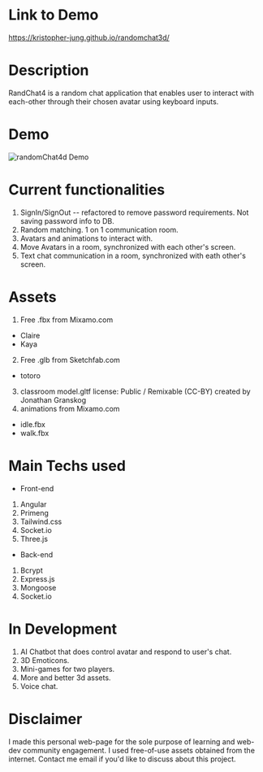 # Link to Demo

https://kristopher-jung.github.io/randomchat3d/

# Description
RandChat4 is a random chat application that enables user to interact with each-other through their chosen avatar using keyboard inputs.

# Demo
![randomChat4d Demo](demo/RandChat4Demo.gif)
<!-- ![RandChat4Demo.gif](https://giphy.com/embed/zMNncyCgoWWXuwKvLO) -->

# Current functionalities
1. SignIn/SignOut -- refactored to remove password requirements. Not saving password info to DB.
2. Random matching. 1 on 1 communication room.
3. Avatars and animations to interact with.
4. Move Avatars in a room, synchronized with each other's screen.
5. Text chat communication in a room, synchronized with eath other's screen.

# Assets
1. Free .fbx from Mixamo.com
  - Claire
  - Kaya
2. Free .glb from Sketchfab.com
  - totoro
3. classroom model.gltf
  license: Public / Remixable (CC-BY)
  created by Jonathan Granskog
4. animations from Mixamo.com
  - idle.fbx
  - walk.fbx

# Main Techs used
- Front-end
1. Angular
2. Primeng
3. Tailwind.css
4. Socket.io
5. Three.js
- Back-end
1. Bcrypt
2. Express.js
3. Mongoose
4. Socket.io

# In Development
1. AI Chatbot that does control avatar and respond to user's chat.
2. 3D Emoticons.
3. Mini-games for two players.
4. More and better 3d assets.
5. Voice chat.

# Disclaimer
I made this personal web-page for the sole purpose of learning and web-dev community engagement. 
I used free-of-use assets obtained from the internet. Contact me email if you'd like to discuss about this project.
